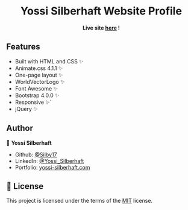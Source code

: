<h1 align="center">Yossi Silberhaft Website Profile</h1>

<p align="center"><strong> Live site <a href="https://yossi-silberhaft.com">here</a> ! </strong></p>


## Features

- Built with HTML and CSS ✨
- Animate.css 4.1.1 ✨
- One-page layout ✨
- WorldVectorLogo ✨
- Font Awesome ✨
- Bootstrap 4.0.0 ✨
- Responsive ✨`
- jQuery ✨


## Author

👤 **Yossi Silberhaft**

* Github: [@Silby17](https://github.com/Silby17)
* LinkedIn: [@Yossi_Silberhaft](https://linkedin.com/in/yossi-silberhaft/)
* Portfolio: [yossi-silberhaft.com](https://yossi-silberhaft.com)


## 📝 License

This project is licensed under the terms of the [MIT](https://github.com/Silby17/YS-Website-Profile/blob/master/LICENSE.md)
license.